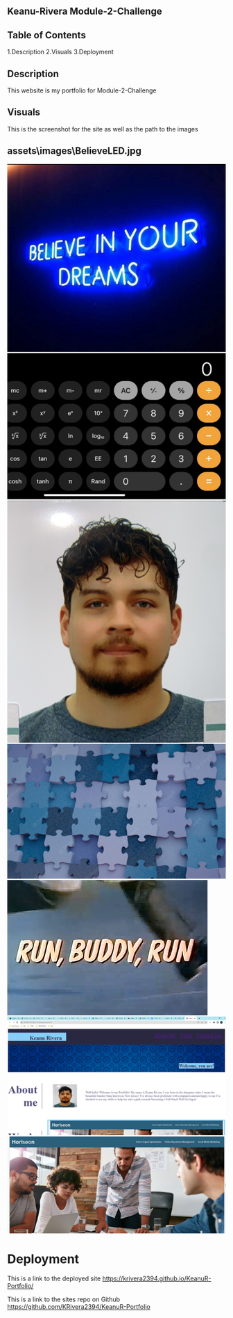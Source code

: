 ## Keanu-Rivera Module-2-Challenge 

## Table of Contents

1.Description 
2.Visuals
3.Deployment



## Description

This website is my portfolio for Module-2-Challenge


## Visuals

This is the screenshot for the site as well as the path to the images

## assets\images\BelieveLED.jpg ##
![ScreenShot](assets\images\BelieveLED.jpg)
![ScreenShot](assets\images\Calculator.jpg)
![ScreenShot](assets\images\IMG_4579.jpg)
![ScreenShot](assets\images\Puzzle.jpg)
![ScreenShot](assets\images\RunBuddy.jpg)
![ScreenShot](assets\images\THIS-SITE.png)
![ScreenShot](assets\images\website.png)



# Deployment 
This is a link to the deployed site
https://krivera2394.github.io/KeanuR-Portfolio/

This is a link to the sites repo on Github
https://github.com/KRivera2394/KeanuR-Portfolio